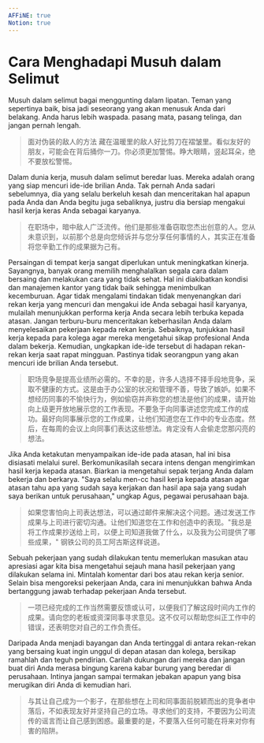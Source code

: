 ```yaml
---
AFFiNE: true
Notion: true
---
```


# Cara Menghadapi Musuh dalam Selimut

Musuh dalam selimut bagai menggunting dalam lipatan. Teman yang sepertinya baik, bisa jadi seseorang yang akan menusuk Anda dari belakang. Anda harus lebih waspada. pasang mata, pasang telinga, dan jangan pernah lengah.

> 面对伪装的敌人的方法
> 藏在温暖里的敌人好比剪刀在褶皱里。看似友好的朋友，可能会在背后捅你一刀。你必须更加警惕。睁大眼睛，竖起耳朵，绝不要放松警惕。

Dalam dunia kerja, musuh dalam selimut beredar luas. Mereka adalah orang yang siap mencuri ide-ide brilian Anda. Tak pernah Anda sadari sebelumnya, dia yang selalu berkeluh kesah dan menceritakan hal apapun pada Anda dan Anda begitu juga sebaliknya, justru dia bersiap mengakui hasil kerja keras Anda sebagai karyanya.

> 在职场中，暗中敌人广泛流传。他们是那些准备窃取您杰出创意的人。您从未意识到，以前那个总是向您倾诉并与您分享任何事情的人，其实正在准备将您辛勤工作的成果据为己有。

Persaingan di tempat kerja sangat diperlukan untuk meningkatkan kinerja. Sayangnya, banyak orang memilih menghalalkan segala cara dalam bersaing dan melakukan cara yang tidak sehat. Hal ini diakibatkan kondisi dan manajemen kantor yang tidak baik sehingga menimbulkan kecemburuan. Agar tidak mengalami tindakan tidak menyenangkan dari rekan kerja yang mencuri dan mengakui ide Anda sebagai hasil karyanya, mulailah menunjukkan performa kerja Anda secara lebih terbuka kepada atasan. Jangan terburu-buru menceritakan keberhasilan Anda dalam menyelesaikan pekerjaan kepada rekan kerja. Sebaiknya, tunjukkan hasil kerja kepada para kolega agar mereka mengetahui sikap profesional Anda dalam bekerja. Kemudian, ungkapkan ide-ide tersebut di hadapan rekan-rekan kerja saat rapat mingguan. Pastinya tidak seorangpun yang akan mencuri ide brilian Anda tersebut.

> 职场竞争是提高业绩所必需的。不幸的是，许多人选择不择手段地竞争，采取不健康的方式。这是由于办公室的状况和管理不善，导致了嫉妒。如果不想经历同事的不愉快行为，例如偷窃并声称您的想法是他们的成果，请开始向上级更开放地展示您的工作表现。不要急于向同事讲述您完成工作的成功。最好向同事展示您的工作成果，让他们知道您在工作中的专业态度。然后，在每周的会议上向同事们表达这些想法。肯定没有人会偷走您那闪亮的想法。

Jika Anda ketakutan menyampaikan ide-ide pada atasan, hal ini bisa disiasati melalui surel. Berkomunikasilah secara intens dengan mengirimkan hasil kerja kepada atasan. Biarkan ia mengetahui sepak terjang Anda dalam bekerja dan berkarya. "Saya selalu men-cc hasil kerja kepada atasan agar atasan tahu apa yang sudah saya kerjakan dan hasil apa saja yang sudah saya berikan untuk perusahaan," ungkap Agus, pegawai perusahaan baja.

> 如果您害怕向上司表达想法，可以通过邮件来解决这个问题。通过发送工作成果与上司进行密切沟通。让他们知道您在工作和创造中的表现。"我总是将工作成果抄送给上司，以便上司知道我做了什么，以及我为公司提供了哪些成果，" 钢铁公司的员工阿古斯这样说道。

Sebuah pekerjaan yang sudah dilakukan tentu memerlukan masukan atau apresiasi agar kita bisa mengetahui sejauh mana hasil pekerjaan yang dilakukan selama ini. Mintalah komentar dari bos atau rekan kerja senior. Selain bisa mengoreksi pekerjaan Anda, cara ini menunjukkan bahwa Anda bertanggung jawab terhadap pekerjaan Anda tersebut.

> 一项已经完成的工作当然需要反馈或认可，以便我们了解这段时间内工作的成果。请向您的老板或资深同事寻求意见。这不仅可以帮助您纠正工作中的错误，还表明您对自己的工作负责任。

Daripada Anda menjadi bayangan dan Anda tertinggal di antara rekan-rekan yang bersaing kuat ingin unggul di depan atasan dan kolega, bersikap ramahlah dan teguh pendirian. Carilah dukungan dari mereka dan jangan buat diri Anda merasa bingung karena kabar burung yang beredar di perusahaan. Intinya jangan sampai termakan jebakan apapun yang bisa merugikan diri Anda di kemudian hari.

> 与其让自己成为一个影子，在那些想在上司和同事面前脱颖而出的竞争者中落后，不如表现友好并坚持自己的立场。寻求他们的支持，不要因为公司流传的谣言而让自己感到困惑。最重要的是，不要落入任何可能在将来对你有害的陷阱。
